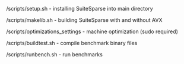 /scripts/setup.sh - installing SuiteSparse into main directory

/scripts/makelib.sh - building SuiteSparse with and without AVX

/scripts/optimizations_settings - machine optimization (sudo required)

/scripts/buildtest.sh - compile benchmark binary files

/scripts/runbench.sh - run benchmarks 

